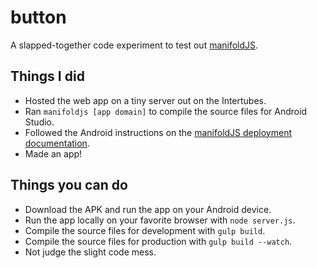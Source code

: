# button

A slapped-together code experiment to test out [manifoldJS](http://www.manifoldjs.com/). 

## Things I did

* Hosted the web app on a tiny server out on the Intertubes.
* Ran `manifoldjs [app domain]` to compile the source files for Android Studio.
* Followed the Android instructions on the [manifoldJS deployment documentation](http://www.manifoldjs.com/deploy).
* Made an app!

## Things you can do

* Download the APK and run the app on your Android device.
* Run the app locally on your favorite browser with `node server.js`.
* Compile the source files for development with `gulp build`.
* Compile the source files for production with `gulp build --watch`.
* Not judge the slight code mess.
